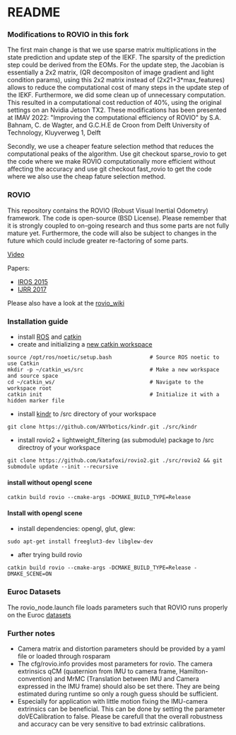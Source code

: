 # README #

### Modifications to ROVIO in this fork ###
The first main change is that we use sparse matrix multiplications in the state prediction and update step of the IEKF. The sparsity of the prediction step could be derived from the EOMs. For the update step, the Jacobian is essentially a 2x2 matrix, (QR decompositon of image gradient and light condition params), using this 2x2 matrix instead of (2x21+3*max_features) allows to reduce the computational cost of many steps in the update step of the IEKF. Furthermore, we did some clean up of unnecessary computation. This resulted in a computational cost reduction of 40%, using the original settings on an Nvidia Jetson TX2. 
These modifications has been presented at IMAV 2022:
"Improving the computational efficiency of ROVIO"
by S.A. Bahnam, C. de Wagter, and G.C.H.E de Croon
from Delft University of Technology, Kluyverweg 1, Delft

Secondly, we use a cheaper feature selection method that reduces the computational peaks of the algorithm. Use git checkout sparse_rovio to get the code where we make ROVIO computationally more efficient without affecting the accuracy and use git checkout fast_rovio to get the code where we also use the cheap fature selection method.


### ROVIO ###

This repository contains the ROVIO (Robust Visual Inertial Odometry) framework. The code is open-source (BSD License). Please remember that it is strongly coupled to on-going research and thus some parts are not fully mature yet. Furthermore, the code will also be subject to changes in the future which could include greater re-factoring of some parts.

[Video](https://youtu.be/ZMAISVy-6ao)

Papers:
* [IROS 2015](http://dx.doi.org/10.3929/ethz-a-010566547)
* [IJRR 2017](http://dx.doi.org/10.1177/0278364917728574)

Please also have a look at the [rovio_wiki](https://github.com/ethz-asl/rovio/wiki)

### Installation guide
* install [ROS](https://wiki.ros.org/Documentation) and [catkin](https://catkin-tools.readthedocs.io/en/latest/quick_start.html)
* create and initializing a [new catkin workspace](https://catkin-tools.readthedocs.io/en/latest/quick_start.html#initializing-a-new-workspace)
```
source /opt/ros/noetic/setup.bash            # Source ROS noetic to use Catkin
mkdir -p ~/catkin_ws/src                     # Make a new workspace and source space
cd ~/catkin_ws/                              # Navigate to the workspace root
catkin init                                  # Initialize it with a hidden marker file
```
* install [kindr](https://github.com/ethz-asl/kindr) to /src directory of your workspace
```
git clone https://github.com/ANYbotics/kindr.git ./src/kindr
```
* install rovio2 + lightweight_filtering (as submodule)  package to /src directroy of your workspace
```
git clone https://github.com/katafoxi/rovio2.git ./src/rovio2 && git submodule update --init --recursive
```
#### install without opengl scene ###
```
catkin build rovio --cmake-args -DCMAKE_BUILD_TYPE=Release
```

#### Install with opengl scene ###
* install dependencies: opengl, glut, glew:
```
sudo apt-get install freeglut3-dev libglew-dev
```
* after trying build rovio
```
catkin build rovio --cmake-args -DCMAKE_BUILD_TYPE=Release -DMAKE_SCENE=ON
```

### Euroc Datasets ###
The rovio_node.launch file loads parameters such that ROVIO runs properly on the Euroc [datasets](http://projects.asl.ethz.ch/datasets/doku.php?id=kmavvisualinertialdatasets)

### Further notes ###
* Camera matrix and distortion parameters should be provided by a yaml file or loaded through rosparam
* The cfg/rovio.info provides most parameters for rovio. The camera extrinsics qCM (quaternion from IMU to camera frame, Hamilton-convention) and MrMC (Translation between IMU and Camera expressed in the IMU frame) should also be set there. They are being estimated during runtime so only a rough guess should be sufficient.
* Especially for application with little motion fixing the IMU-camera extrinsics can be beneficial. This can be done by setting the parameter doVECalibration to false. Please be carefull that the overall robustness and accuracy can be very sensitive to bad extrinsic calibrations.
